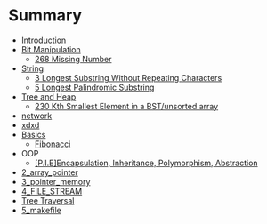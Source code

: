 # Summary

* [Introduction](README.md)
* [Bit Manipulation](bit-manipulation.md)
  * [268 Missing Number](bit-manipulation/as.md)
* [String](chapter1.md)
  * [3 Longest Substring Without Repeating Characters   ](chapter1/sdff.md)
  * [5 Longest Palindromic Substring](chapter1/5-longest-palindromic-substring.md)
* [Tree and Heap](tree-and-heap.md)
  * [230 Kth Smallest Element in a BST/unsorted array](tree-and-heap/230-kth-smallest-element-in-a-bstunsorted-array.md)
* [network](network.md)
* [xdxd](xdxd.md)
* [Basics](basics.md)
  * [Fibonacci](basics/fibonacci.md)
* OOP
  * [\[P.I.E\]Encapsulation, Inheritance, Polymorphism, Abstraction](pieencapsulation-inheritance-polymorphism-abstraction.md)
* [2\_array\_pointer](2array-pointer.md)
* [3\_pointer\_memory](3pointer-memory.md)
* [4\_FILE\_STREAM](4file-stream.md)
* [Tree Traversal](tree-traversal.md)
* [5\_makefile](5makefile.md)

